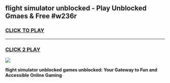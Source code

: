 
## flight simulator unblocked - Play Unblocked Gmaes & Free #w236r
<h3>
<a href="https://premium.freeplayer.one?title=flight_simulator_unblocked&ref=03M">CLICK TO PLAY</a></h3>
<hr>

<h3>
<a href="https://premium.freeplayer.one?title=flight_simulator_unblocked&ref=03M">CLICK 2 PLAY</a>
  
</h3>

<a href="https://premium.freeplayer.one?title=flight_simulator_unblocked&ref=03M"><img src="https://clearcache.store/games.png"></a>


**flight simulator unblocked games unblocked: Your Gateway to Fun and Accessible Online Gaming**
